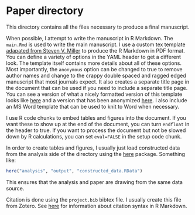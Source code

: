 # Paper directory

This directory contains all the files necessary to produce a final manuscript. 

When possible, I attempt to write the manuscript in R Markdown. The `main.Rmd` is used to write the main manuscript. I use a custom tex template [adapated from Steven V. Miller](http://svmiller.com/blog/2016/02/svm-r-markdown-manuscript/) to produce the R Markdown in PDF format. You can define a variety of options in the YAML header to get a different look. The template itself contains more details about all of these options. Most importantly, the `anonymous` option can be changed to true to remove author names and change to the crappy double spaced and ragged edged manuscript that most journals expect. It also creates a separate title page in the document that can be used if you need to include a separate title page. You can see a version of what a nicely formatted version of this template looks like [here](https://aarongullickson.github.io/assets/fullmanuscript.pdf) and a version that has been anonymized [here](https://aarongullickson.github.io/assets/fullmanuscript_submission.pdf). I also include an MS Word template that can be used to knit to Word when necessary.  

I use R code chunks to embed tables and figures into the document. If you want these to show up at the end of the document, you can turn `endfloat` in the header to true. If you want to process the document but not be slowed down by R calculations, you can set `eval=FALSE` in the setup code chunk. 

In order to create tables and figures, I usually just load constructed data from the analysis side of the directory using the [here](https://github.com/jennybc/here_here) package. Something like:

```r
here("analysis", "output", "constructed_data.RData")
```

This ensures that the analysis and paper are drawing from the same data source. 

Citation is done using the `project.bib` bibtex file. I usually create this file from Zotero. See [here](http://rmarkdown.rstudio.com/authoring_bibliographies_and_citations.html#bibliography_placement) for information about citation syntax in R Markdown.
